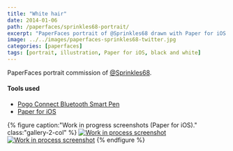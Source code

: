 ```yaml
---
title: "White hair"
date: 2014-01-06
path: /paperfaces/sprinkles68-portrait/
excerpt: "PaperFaces portrait of @Sprinkles68 drawn with Paper for iOS on an iPad."
image: ../../images/paperfaces-sprinkles68-twitter.jpg
categories: [paperfaces]
tags: [portrait, illustration, Paper for iOS, black and white]
---
```


PaperFaces portrait commission of [@Sprinkles68](https://twitter.com/Sprinkles68).

#### Tools used

- [Pogo Connect Bluetooth Smart Pen](https://www.amazon.com/gp/product/B009K448L4/ref=as_li_ss_tl?ie=UTF8&camp=1789&creative=390957&creativeASIN=B009K448L4&linkCode=as2&tag=mademist-20)
- [Paper for iOS](https://paper.bywetransfer.com/)

{% figure caption:"Work in progress screenshots (Paper for iOS)." class:"gallery-2-col" %}
[![Work in process screenshot](../../images/paperfaces-sprinkles68-process-1-600.jpg)](../../images/paperfaces-sprinkles68-process-1-lg.jpg)
[![Work in process screenshot](../../images/paperfaces-sprinkles68-process-2-600.jpg)](../../images/paperfaces-sprinkles68-process-2-lg.jpg)
{% endfigure %}
